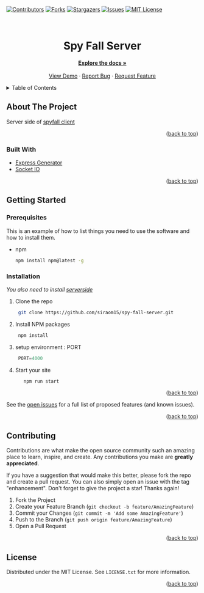 <div id="top"></div>
<!--
*** Thanks for checking out the spy-fall-server. If you have a suggestion
*** that would make this better, please fork the repo and create a pull request
*** or simply open an issue with the tag "enhancement".
*** Don't forget to give the project a star!
*** Thanks again! Now go create something AMAZING! :D
-->



<!-- PROJECT SHIELDS -->
<!--
*** I'm using markdown "reference style" links for readability.
*** Reference links are enclosed in brackets [ ] instead of parentheses ( ).
*** See the bottom of this document for the declaration of the reference variables
*** for contributors-url, forks-url, etc. This is an optional, concise syntax you may use.
*** https://www.markdownguide.org/basic-syntax/#reference-style-links
-->
[![Contributors][contributors-shield]][contributors-url]
[![Forks][forks-shield]][forks-url]
[![Stargazers][stars-shield]][stars-url]
[![Issues][issues-shield]][issues-url]
[![MIT License][license-shield]][license-url]



<!-- PROJECT LOGO -->
<br />
<div align="center">
  <h1 align="center">Spy Fall Server</h1>

  <p align="center">
    <a href="https://github.com/siraom15/spy-fall-server"><strong>Explore the docs »</strong></a>
    <br />
    <br />
    <a href="https://spyfall-sv.herokuapp.com/">View Demo</a>
    ·
    <a href="https://github.com/siraom15/spy-fall-server/issues">Report Bug</a>
    ·
    <a href="https://github.com/siraom15/spy-fall-server/issues">Request Feature</a>
  </p>
</div>



<!-- TABLE OF CONTENTS -->
<details>
  <summary>Table of Contents</summary>
  <ol>
    <li>
      <ul>
        <li><a href="#built-with">Built With</a></li>
      </ul>
    </li>
    <li>
      <a href="#getting-started">Getting Started</a>
      <ul>
        <li><a href="#prerequisites">Prerequisites</a></li>
        <li><a href="#installation">Installation</a></li>
      </ul>
    </li>
    <li><a href="#usage">Usage</a></li>
    <li><a href="#contributing">Contributing</a></li>
    <li><a href="#license">License</a></li>
  </ol>
</details>



<!-- ABOUT THE PROJECT -->
## About The Project
Server side of [spyfall client](https://github.com/siraom15/spy-fall-client)

<p align="right">(<a href="#top">back to top</a>)</p>



### Built With

* [Express Generator](https://expressjs.com/en/starter/generator.html)
* [Socket IO](https://socket.io/)

<p align="right">(<a href="#top">back to top</a>)</p>



<!-- GETTING STARTED -->
## Getting Started

### Prerequisites

This is an example of how to list things you need to use the software and how to install them.
* npm
  ```sh
  npm install npm@latest -g
  ```

### Installation

_You also need to install [serverside](https://github.com/siraom15/spy-fall-server)_

1. Clone the repo

   ```sh
    git clone https://github.com/siraom15/spy-fall-server.git
   ```

2. Install NPM packages

   ```sh
    npm install
   ```

3. setup environment : PORT

   ```js
    PORT=4000
   ```

4. Start your site

   ```js
      npm run start
   ```

<p align="right">(<a href="#top">back to top</a>)</p>

See the [open issues](https://github.com/siraom15/spy-fall-server/issues) for a full list of proposed features (and known issues).

<p align="right">(<a href="#top">back to top</a>)</p>



<!-- CONTRIBUTING -->
## Contributing

Contributions are what make the open source community such an amazing place to learn, inspire, and create. Any contributions you make are **greatly appreciated**.

If you have a suggestion that would make this better, please fork the repo and create a pull request. You can also simply open an issue with the tag "enhancement".
Don't forget to give the project a star! Thanks again!

1. Fork the Project
2. Create your Feature Branch (`git checkout -b feature/AmazingFeature`)
3. Commit your Changes (`git commit -m 'Add some AmazingFeature'`)
4. Push to the Branch (`git push origin feature/AmazingFeature`)
5. Open a Pull Request

<p align="right">(<a href="#top">back to top</a>)</p>



<!-- LICENSE -->
## License

Distributed under the MIT License. See `LICENSE.txt` for more information.

<p align="right">(<a href="#top">back to top</a>)</p>

<!-- MARKDOWN LINKS & IMAGES -->
<!-- https://www.markdownguide.org/basic-syntax/#reference-style-links -->
[contributors-shield]: https://img.shields.io/github/contributors/siraom15/spy-fall-server.svg?style=for-the-badge
[contributors-url]: https://github.com/siraom15/spy-fall-server/graphs/contributors
[forks-shield]: https://img.shields.io/github/forks/siraom15/spy-fall-server.svg?style=for-the-badge
[forks-url]: https://github.com/siraom15/spy-fall-server/network/members
[stars-shield]: https://img.shields.io/github/stars/siraom15/spy-fall-server.svg?style=for-the-badge
[stars-url]: https://github.com/siraom15/spy-fall-server/stargazers
[issues-shield]: https://img.shields.io/github/issues/siraom15/spy-fall-server.svg?style=for-the-badge
[issues-url]: https://github.com/siraom15/spy-fall-server/issues
[license-shield]: https://img.shields.io/github/license/siraom15/spy-fall-server.svg?style=for-the-badge
[license-url]: https://github.com/siraom15/spy-fall-server/blob/master/LICENSE.txt
[linkedin-shield]: https://img.shields.io/badge/-LinkedIn-black.svg?style=for-the-badge&logo=linkedin&colorB=555
[product-screenshot]: ./img/screenshot.png